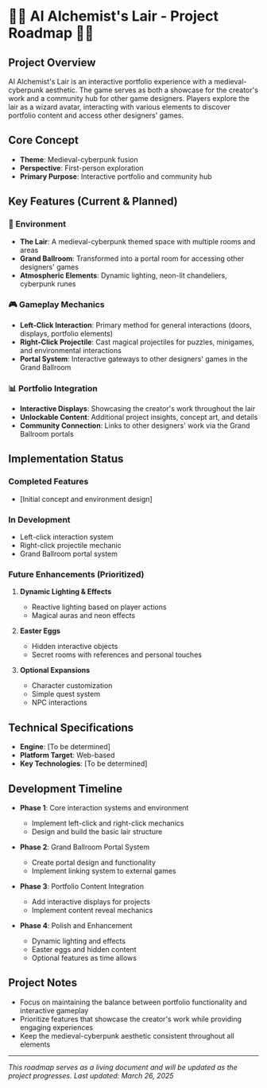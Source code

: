 # 🧙‍♂️ AI Alchemist's Lair - Project Roadmap 🧙‍♂️

## Project Overview
AI Alchemist's Lair is an interactive portfolio experience with a medieval-cyberpunk aesthetic. The game serves as both a showcase for the creator's work and a community hub for other game designers. Players explore the lair as a wizard avatar, interacting with various elements to discover portfolio content and access other designers' games.

## Core Concept
- **Theme**: Medieval-cyberpunk fusion
- **Perspective**: First-person exploration
- **Primary Purpose**: Interactive portfolio and community hub

## Key Features (Current & Planned)

### 🏰 Environment
- **The Lair**: A medieval-cyberpunk themed space with multiple rooms and areas
- **Grand Ballroom**: Transformed into a portal room for accessing other designers' games
- **Atmospheric Elements**: Dynamic lighting, neon-lit chandeliers, cyberpunk runes

### 🎮 Gameplay Mechanics
- **Left-Click Interaction**: Primary method for general interactions (doors, displays, portfolio elements)
- **Right-Click Projectile**: Cast magical projectiles for puzzles, minigames, and environmental interactions
- **Portal System**: Interactive gateways to other designers' games in the Grand Ballroom

### 📊 Portfolio Integration
- **Interactive Displays**: Showcasing the creator's work throughout the lair
- **Unlockable Content**: Additional project insights, concept art, and details
- **Community Connection**: Links to other designers' work via the Grand Ballroom portals

## Implementation Status

### Completed Features
- [Initial concept and environment design]

### In Development
- Left-click interaction system
- Right-click projectile mechanic
- Grand Ballroom portal system

### Future Enhancements (Prioritized)
1. **Dynamic Lighting & Effects**
   - Reactive lighting based on player actions
   - Magical auras and neon effects
   
2. **Easter Eggs**
   - Hidden interactive objects
   - Secret rooms with references and personal touches
   
3. **Optional Expansions**
   - Character customization
   - Simple quest system
   - NPC interactions

## Technical Specifications
- **Engine**: [To be determined]
- **Platform Target**: Web-based
- **Key Technologies**: [To be determined]

## Development Timeline
- **Phase 1**: Core interaction systems and environment
  - Implement left-click and right-click mechanics
  - Design and build the basic lair structure
  
- **Phase 2**: Grand Ballroom Portal System
  - Create portal design and functionality
  - Implement linking system to external games
  
- **Phase 3**: Portfolio Content Integration
  - Add interactive displays for projects
  - Implement content reveal mechanics
  
- **Phase 4**: Polish and Enhancement
  - Dynamic lighting and effects
  - Easter eggs and hidden content
  - Optional features as time allows

## Project Notes
- Focus on maintaining the balance between portfolio functionality and interactive gameplay
- Prioritize features that showcase the creator's work while providing engaging experiences
- Keep the medieval-cyberpunk aesthetic consistent throughout all elements

---

*This roadmap serves as a living document and will be updated as the project progresses.*
*Last updated: March 26, 2025*
